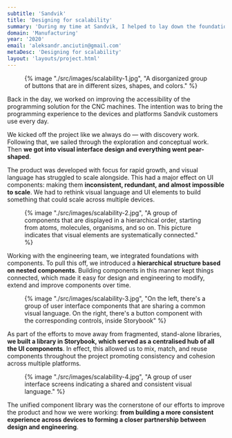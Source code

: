 ```yaml
---
subtitle: 'Sandvik'
title: 'Designing for scalability'
summary: 'During my time at Sandvik, I helped to lay down the foundations of an ambitious product iteration by consolidating an assortment of inconsistent and redundant UI elements.'
domain: 'Manufacturing'
year: '2020'
email: 'aleksandr.anciutin@gmail.com'
metaDesc: 'Designing for scalability'
layout: 'layouts/project.html'
---
```

<figure>
{% image "./src/images/scalability-1.jpg", "A disorganized group of buttons that are in different sizes, shapes, and colors." %}
</figure>

Back in the day, we worked on improving the accessibility of the programming solution for the CNC machines. The intention was to bring the programming experience to the devices and platforms Sandvik customers use every day.

We kicked off the project like we always do — with discovery work. Following that, we sailed through the exploration and conceptual work. Then **we got into visual interface design and everything went pear-shaped**.

The product was developed with focus for rapid growth, and visual language has struggled to scale alongside. This had a major effect on UI components: making them **inconsistent, redundant, and almost impossible to scale**. We had to rethink visual language and UI elements to build something that could scale across multiple devices.

<figure>
{% image "./src/images/scalability-2.jpg", "A group of components that are displayed in a hierarchical order, starting from atoms, molecules, organisms, and so on. This picture indicates that visual elements are systematically connected." %}
</figure>

Working with the engineering team, we integrated foundations with components. To pull this off, we introduced a **hierarchical structure based on nested components**. Building components in this manner kept things connected, which made it easy for design and engineering to modify, extend and improve components over time.

<figure>
{% image "./src/images/scalability-3.jpg", "On the left, there's a group of user interface components that are sharing a common visual language. On the right, there's a button component with the corresponding controls, inside Storybook" %}
</figure>

As part of the efforts to move away from fragmented, stand-alone libraries, **we built a library in Storybook, which served as a centralised hub of all the UI components**. In effect, this allowed us to mix, match, and reuse components throughout the project promoting consistency and cohesion across multiple platforms.

<figure>
{% image "./src/images/scalability-4.jpg", "A group of user interface screens indicating a shared and consistent visual language." %}
</figure>

The unified component library was the cornerstone of our efforts to improve the product and how we were working: **from building a more consistent experience across devices to forming a closer partnership between design and engineering**.





